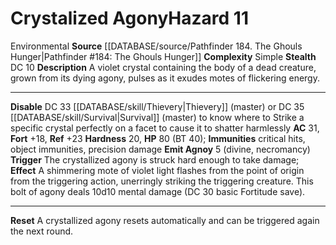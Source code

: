 ﻿---
ac: '31'
all_resistance: null
complexity: Simple
element: null
fortitude: '+18'
hardness: '20'
hazard_type: Environmental
hp: 80 (BT 40)
id: '260'
immunity:
- critical hits
- object immunities
- precision damage
level: '11'
name: Crystalized Agony
rarity: Common
reflex: '+23'
resistance: null
rus_type_level: null
school: null
source: '[[DATABASE/source/Pathfinder 184. The Ghouls Hunger|Pathfinder #184: The
  Ghouls Hunger]]'
trait:
- '[[DATABASE/trait/Environmental|Environmental]]'
type: Hazard
weakness: null
will: null

---
# Crystalized Agony<span class="item-type">Hazard 11</span>

<span class="item-trait">Environmental</span>
**Source** [[DATABASE/source/Pathfinder 184. The Ghouls Hunger|Pathfinder #184: The Ghouls Hunger]]
**Complexity** Simple
**Stealth** DC 10
**Description** A violet crystal containing the body of a dead creature, grown from its dying agony, pulses as it exudes motes of flickering energy.

---
**Disable** DC 33 [[DATABASE/skill/Thievery|Thievery]] (master) or DC 35 [[DATABASE/skill/Survival|Survival]] (master) to know where to Strike a specific crystal perfectly on a facet to cause it to shatter harmlessly
**AC** 31, **Fort** +18, **Ref** +23
**Hardness** 20, **HP** 80 (BT 40); **Immunities** critical hits, object immunities, precision damage
**Emit Agnoy** <span class="action-icon">5</span> (divine, necromancy) **Trigger** The crystallized agony is struck hard enough to take damage; **Effect** A shimmering mote of violet light flashes from the point of origin from the triggering action, unerringly striking the triggering creature. This bolt of agony deals 10d10 mental damage (DC 30 basic Fortitude save).

---
**Reset** A crystallized agony resets automatically and can be triggered again the next round.